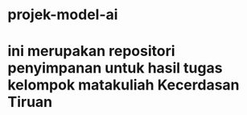 # projek-model-ai
# ini merupakan repositori penyimpanan untuk hasil tugas kelompok matakuliah Kecerdasan Tiruan
